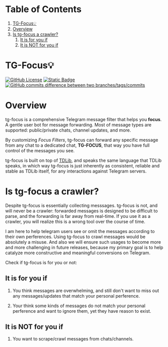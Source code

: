 
# Table of Contents

1.  [TG-Focus💡](#org44d079c)
2.  [Overview](#orga7e7a94)
3.  [Is tg-focus a crawler?](#orgc3fb5ca)
    1.  [It is for you if](#orgf344a38)
    2.  [It is NOT for you if](#org706402f)


<a id="org44d079c"></a>

# TG-Focus💡

<a href="https://github.com/micl2e2/tg-focus/blob/master/LICENSE-GPL">![GitHub License](https://img.shields.io/github/license/micl2e2/tg-focus?logo=gnu&color=blue&link=https%3A%2F%2Fgithub.com%2Fmicl2e2%2Ftg-focus%2Fblob%2Fmaster%2FLICENSE-GPL)</a>
<a href="https://core.telegram.org/tdlib">![Static Badge](https://img.shields.io/badge/tdlib-1.8.44-%2332a9de)</a>
<a href="https://github.com/tdlib/td">![GitHub commits difference between two branches/tags/commits](https://img.shields.io/github/commits-difference/tdlib/td?base=496450066b9e5429db0936cdccbc886c23cb6b37&head=master&logo=gitextensions&label=pending&color=lightblue&link=https%3A%2F%2Fgithub.com%2Ftdlib%2Ftd)</a>


<a id="orga7e7a94"></a>

# Overview

tg-focus is a comprehensive Telegram message filter that helps
you **focus**. A gentle user bot for message forwarding. Most of
message types are supported: public/private chats, channel updates,
and more.

By customizing *Focus Filters*, tg-focus can forward any specific
message from any chat to a dedicated chat, **TG-FOCUS**, that way
you have full control of the messages you see.

tg-focus is built on top of [TDLib](https://core.telegram.org/tdlib/), and speaks the same language that
TDLib speaks, in which way tg-focus is just inherently as consistent,
reliable and stable as TDLib itself, for any interactions against
Telegram servers. 


<a id="orgc3fb5ca"></a>

# Is tg-focus a crawler?

Despite tg-focus is essentially collecting messsages. tg-focus is not,
and will never be a crawler: forwarded messages is designed to be
difficult to parse, and the forwarding is far away from real-time. If
you use it as a crawler, you will realize this is a wrong tool over
the course of time.

I am here to help telegram users see or omit the messages according to
their own perferences. Using tg-focus to crawl messages would be
absolutely a misuse. And also we will ensure such usages
to become more and more challenging in future releases, because my
primary goal is to help catalyze more constructive and meaningful
conversions on Telegram.

Check if tg-focus is for you or not:


<a id="orgf344a38"></a>

## It is for you if

1.  You think messages are overwhelming, and still don't want to miss
    out any messages/updates that match your personal perference.

2.  Your think some kinds of messages do not match your personal
    perference and want to ignore them, yet they have reason to
    exist.


<a id="org706402f"></a>

## It is NOT for you if

1.  You want to scrape/crawl messages from chats/channels.

